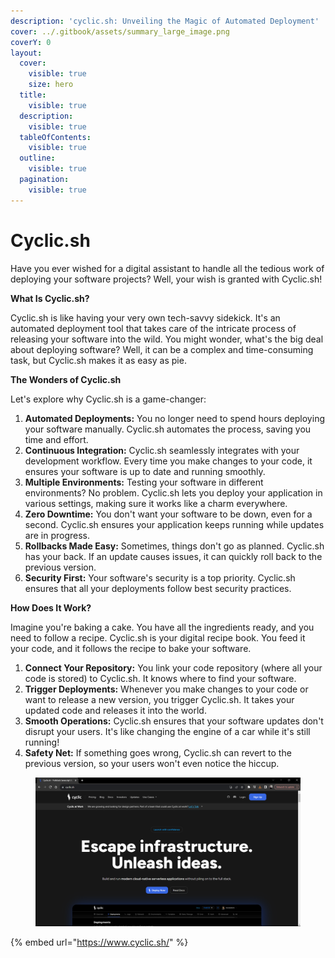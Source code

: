 ```yaml
---
description: 'cyclic.sh: Unveiling the Magic of Automated Deployment'
cover: ../.gitbook/assets/summary_large_image.png
coverY: 0
layout:
  cover:
    visible: true
    size: hero
  title:
    visible: true
  description:
    visible: true
  tableOfContents:
    visible: true
  outline:
    visible: true
  pagination:
    visible: true
---
```


# Cyclic.sh

Have you ever wished for a digital assistant to handle all the tedious work of deploying your software projects? Well, your wish is granted with Cyclic.sh!

**What Is Cyclic.sh?**

Cyclic.sh is like having your very own tech-savvy sidekick. It's an automated deployment tool that takes care of the intricate process of releasing your software into the wild. You might wonder, what's the big deal about deploying software? Well, it can be a complex and time-consuming task, but Cyclic.sh makes it as easy as pie.

**The Wonders of Cyclic.sh**

Let's explore why Cyclic.sh is a game-changer:

1. **Automated Deployments:** You no longer need to spend hours deploying your software manually. Cyclic.sh automates the process, saving you time and effort.
2. **Continuous Integration:** Cyclic.sh seamlessly integrates with your development workflow. Every time you make changes to your code, it ensures your software is up to date and running smoothly.
3. **Multiple Environments:** Testing your software in different environments? No problem. Cyclic.sh lets you deploy your application in various settings, making sure it works like a charm everywhere.
4. **Zero Downtime:** You don't want your software to be down, even for a second. Cyclic.sh ensures your application keeps running while updates are in progress.
5. **Rollbacks Made Easy:** Sometimes, things don't go as planned. Cyclic.sh has your back. If an update causes issues, it can quickly roll back to the previous version.
6. **Security First:** Your software's security is a top priority. Cyclic.sh ensures that all your deployments follow best security practices.

**How Does It Work?**

Imagine you're baking a cake. You have all the ingredients ready, and you need to follow a recipe. Cyclic.sh is your digital recipe book. You feed it your code, and it follows the recipe to bake your software.

1. **Connect Your Repository:** You link your code repository (where all your code is stored) to Cyclic.sh. It knows where to find your software.
2. **Trigger Deployments:** Whenever you make changes to your code or want to release a new version, you trigger Cyclic.sh. It takes your updated code and releases it into the world.
3. **Smooth Operations:** Cyclic.sh ensures that your software updates don't disrupt your users. It's like changing the engine of a car while it's still running!
4. **Safety Net:** If something goes wrong, Cyclic.sh can revert to the previous version, so your users won't even notice the hiccup.



<figure><img src="../.gitbook/assets/Screenshot 2023-11-06 153129 (1).png" alt=""><figcaption></figcaption></figure>

{% embed url="https://www.cyclic.sh/" %}
